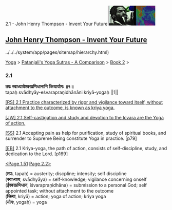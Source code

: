 2.1 - John Henry Thompson - Invent Your Future [![John Henry Thompson - Invent Your Future](../../../_/rsrc/1329567069254/config/customLogo.gif-revision=6.png)](../../../index.html)

[John Henry Thompson - Invent Your Future](../../../index.html)
---------------------------------------------------------------

../../../system/app/pages/sitemap/hierarchy.html)
    

[Yoga](../../../yoga.html)‎ > ‎[Patanjali's Yoga Sutras - A Comparison](../../patanjani.html)‎ > ‎[Book 2](../book-2.html)‎ > ‎

### 2.1

**तपः स्वाध्यायेश्वरप्रणिधानानि क्रियायोगः ॥१॥**  
tapaḥ svādhyāy-eśvarapraṇidhānāni kriyā-yogaḥ ||1||  
  
  
[\[RS\] 2.1 Practice characterized by rigor and vigilance toward itself, without attachment to the outcome, is known as kriya yoga.](http://www.ashtangayoga.info/philosophy/yoga-sutra-patanjali/chapter-2/item/tapah-svadhyay-eshvarapranidhanani-kriya-yogah/)  
  
[\[JW\] 2.1 Self-castigation and study and devotion to the Icvara are the Yoga of action.](http://books.google.com/books?id=YzFImjtOxUwC&pg=PA103&ci=117%2C505%2C746%2C51&source=bookclip)  
  
[\[SS\]](http://www.amazon.com/Yoga-Sutras-Patanjali-Commentary-Satchidananda/dp/0932040381) 2.1 Accepting pain as help for purification, study of spiritual books, and surrender to Supreme Being constitute Yoga in practice. \[p79\]  
  
[\[EB\]](http://www.amazon.com/Yoga-Sutras-Patanjali-Translation-Commentary/dp/0865477361/ref=sr_1_1?ie=UTF8&s=books&qid=1250508322&sr=1-1) 2.1 Kriya-yoga, the path of action, consists of self-discipline, study, and dedication to the Lord. \[p169\]  
  
  
[<Page 1.51](../book-1/151.html)  [Page 2.2>](202.html)  
  
  
  

(**तपः**, tapaḥ) = austerity; discpline; intensity; self discipline  
(**स्वाध्याय**, svādhyāya) = self-knowledge; vigilance concerning onself  
(**ईश्वरप्रणिधान**, īśvarapraṇidhāna) = submission to a personal God; self appointed task; without attachment to the outcome  
(**क्रिया**, kriyā) = action; yoga of action; kriya yoga  
(**योगः**, yogaḥ) = yoga

